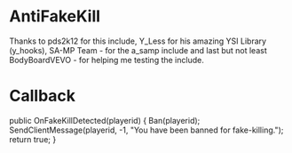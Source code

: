 AntiFakeKill
============
Thanks to pds2k12 for this include, Y_Less for his amazing YSI Library (y_hooks), SA-MP Team - for the a_samp include and last but not least BodyBoardVEVO - for helping me testing the include.

Callback
============
public OnFakeKillDetected(playerid)
{
	Ban(playerid);
	SendClientMessage(playerid, -1, "You have been banned for fake-killing.");
	return true;
}
